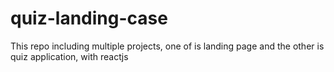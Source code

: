 # quiz-landing-case
This repo including multiple projects, one of is landing page and the other is quiz application, with reactjs
